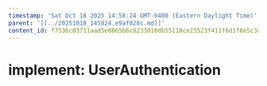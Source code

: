 ```yaml
---
timestamp: 'Sat Oct 18 2025 14:58:24 GMT-0400 (Eastern Daylight Time)'
parent: '[[../20251018_145824.e9af028c.md]]'
content_id: f7536c03711aad5e0865b6c0233010db55118ce23523f411f6d1f8e5c3afb909
---
```


# implement: UserAuthentication
